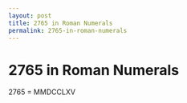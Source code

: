 ```yaml
---
layout: post
title: 2765 in Roman Numerals
permalink: 2765-in-roman-numerals
---
```


# 2765 in Roman Numerals

2765 = MMDCCLXV
